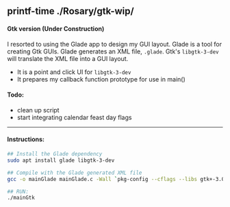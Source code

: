 ## printf-time ./Rosary/gtk-wip/

#### Gtk version (Under Construction)

I resorted to using the Glade app to design my GUI layout. Glade is a tool for creating Gtk GUIs. Glade generates an XML file, ```.glade```. Gtk's ```libgtk-3-dev``` will translate the XML file into a GUI layout.

* It is a point and click UI for ```libgtk-3-dev```
* It prepares my callback function prototype for use in main()

#### Todo:

* clean up script
* start integrating calendar feast day flags

---

#### Instructions:

```bash
## Install the Glade dependency
sudo apt install glade libgtk-3-dev

## Compile with the Glade generated XML file
gcc -o mainGlade mainGlade.c -Wall `pkg-config --cflags --libs gtk+-3.0` -export-dynamic

## RUN:
./mainGtk
```
